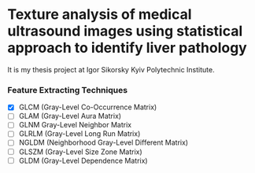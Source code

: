 # Texture analysis of medical ultrasound images using statistical approach to identify liver pathology

It is my thesis project at Igor Sikorsky Kyiv Polytechnic Institute.

### Feature Extracting Techniques
- [x] GLCM (Gray-Level Co-Occurrence Matrix)
- [ ] GLAM (Gray-Level  Aura  Matrix)
- [ ] GLNM Gray-Level  Neighbor  Matrix
- [ ] GLRLM (Gray-Level Long Run Matrix)
- [ ] NGLDM (Neighborhood Gray-Level Different Matrix)
- [ ] GLSZM (Gray-Level Size Zone Matrix)
- [ ] GLDM (Gray-Level Dependence Matrix)
